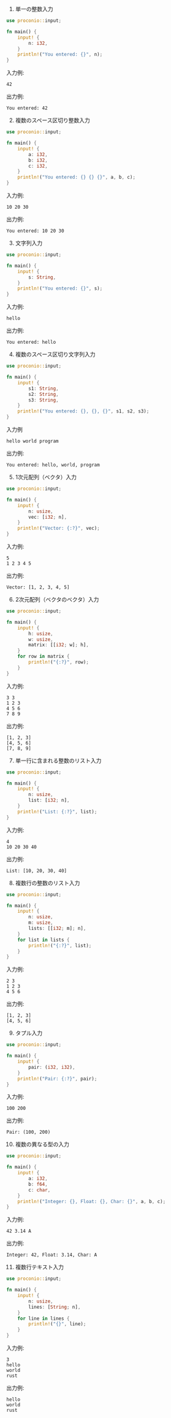 1.  ​単一の整数入力
```rust:main.rs
use proconio::input;

fn main() {
    input! {
        n: i32,
    }
    println!("You entered: {}", n);
}
```


入力例:
```
42
```
出力例:
```
You entered: 42
```


2.  ​複数のスペース区切り整数入力
```rust:main.rs
use proconio::input;

fn main() {
    input! {
        a: i32,
        b: i32,
        c: i32,
    }
    println!("You entered: {} {} {}", a, b, c);
}
```

入力例:
```
10 20 30
```

出力例:
```
You entered: 10 20 30
```

3.  ​文字列入力
```rust:main.rs
use proconio::input;

fn main() {
    input! {
        s: String,
    }
    println!("You entered: {}", s);
}
```

入力例:
```
hello
```

出力例:
```
You entered: hello
```

4.  ​複数のスペース区切り文字列入力
```rust:main.rs
use proconio::input;

fn main() {
    input! {
        s1: String,
        s2: String,
        s3: String,
    }
    println!("You entered: {}, {}, {}", s1, s2, s3);
}
```

入力例
```
hello world program
```

出力例:
```
You entered: hello, world, program
```


5.  ​1次元配列（ベクタ）入力
```rust:main.rs
use proconio::input;

fn main() {
    input! {
        n: usize,
        vec: [i32; n],
    }
    println!("Vector: {:?}", vec);
}
```

入力例:
```
5
1 2 3 4 5
```

出力例:
```
Vector: [1, 2, 3, 4, 5]
```

6.  ​2次元配列（ベクタのベクタ）入力
```rust:main.rs
use proconio::input;

fn main() {
    input! {
        h: usize,
        w: usize,
        matrix: [[i32; w]; h],
    }
    for row in matrix {
        println!("{:?}", row);
    }
}
```

入力例:
```
3 3
1 2 3
4 5 6
7 8 9

```

出力例:
```
[1, 2, 3]
[4, 5, 6]
[7, 8, 9]
```

7.  ​単一行に含まれる整数のリスト入力
```rust:main.rs
use proconio::input;

fn main() {
    input! {
        n: usize,
        list: [i32; n],
    }
    println!("List: {:?}", list);
}
```


入力例:
```
4
10 20 30 40
```

出力例:
```
List: [10, 20, 30, 40]
```

8.  ​複数行の整数のリスト入力
```rust:main.rs
use proconio::input;

fn main() {
    input! {
        n: usize,
        m: usize,
        lists: [[i32; m]; n],
    }
    for list in lists {
        println!("{:?}", list);
    }
}
```


入力例:
```
2 3
1 2 3
4 5 6
```

出力例:
```
[1, 2, 3]
[4, 5, 6]
```


9.  ​タプル入力
```rust:main.rs
use proconio::input;

fn main() {
    input! {
        pair: (i32, i32),
    }
    println!("Pair: {:?}", pair);
}
```


入力例:
```
100 200
```

出力例:
```
Pair: (100, 200)
```


10. ​複数の異なる型の入力
```rust:main.rs
use proconio::input;

fn main() {
    input! {
        a: i32,
        b: f64,
        c: char,
    }
    println!("Integer: {}, Float: {}, Char: {}", a, b, c);
}
```

入力例:
```
42 3.14 A
```

出力例:
```
Integer: 42, Float: 3.14, Char: A
```


11. ​複数行テキスト入力
```rust:main.rs
use proconio::input;

fn main() {
    input! {
        n: usize,
        lines: [String; n],
    }
    for line in lines {
        println!("{}", line);
    }
}
```


入力例:
```
3
hello
world
rust
```


出力例:
```
hello
world
rust
```